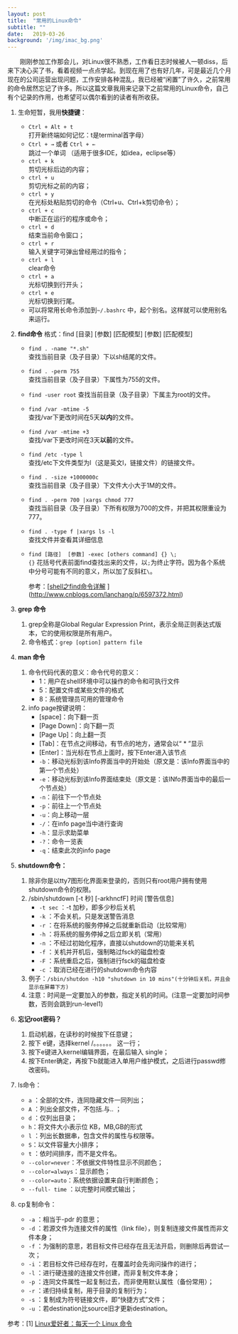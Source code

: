 ```yaml
---
layout: post
title:  "常用的Linux命令"
subtitle: ""
date:   2019-03-26
background: '/img/imac_bg.png'
---
```

&#8194;&#8194;&#8194;&#8194;刚刚参加工作那会儿，对Linux很不熟悉，工作看日志时候被人一顿diss，后来下决心买了书，看着视频一点点学起。到现在用了也有好几年，可是最近几个月现在的公司运营出现问题，工作安排各种混乱，我已经被“闲置”了许久，之前常用的命令居然忘记了许多。所以这篇文章我用来记录下之前常用的Linux命令，自己有个记录的作用，也希望可以偶尔看到的读者有所收获。

1. 生命短暂，我用**快捷键**：
    - ```Ctrl + Alt + t ```             
	打开新终端如何记忆：t是terminal首字母）
    - ```Ctrl + →``` 或者 ```Ctrl + ←```               
	跳过一个单词 （适用于很多IDE，如idea，eclipse等）
    - ```ctrl + k```               
	剪切光标后边的内容；
    - ```ctrl + u```              
	剪切光标之前的内容；
    - ```ctrl + y```             
	在光标处粘贴剪切的命令（Ctrl+u、Ctrl+k剪切命令）；
    - ```ctrl + c```             
	中断正在运行的程序或命令；
    - ```ctrl + d```            
	结束当前命令窗口；
    - ```ctrl + r```       
	输入关键字可弹出曾经用过的指令；
    - ```ctrl + l```       
	clear命令
    - ```ctrl + a```  
	光标切换到行开头；
    - ```ctrl + e```  
	光标切换到行尾。
    - 可以将常用长命令添加到```~/.bashrc``` 中，起个别名。这样就可以使用别名来运行。

2. **find命令**
格式：find [目录] [参数] [匹配模型] [参数] [匹配模型]  
    - ```find . -name "*.sh"```  
查找当前目录（及子目录）下以sh结尾的文件。
    - ```find . -perm 755```           
	查找当前目录（及子目录）下属性为755的文件。
    - ```find -user root```
    查找当前目录（及子目录）下属主为root的文件。
    - ```find /var -mtime -5```           
     查找/var下更改时间在5天**以内**的文件。
    - ```find /var -mtime +3```          
     查找/var下更改时间在3天**以前**的文件。
    - ```find /etc -type l```                
     查找/etc下文件类型为l（这是英文l，链接文件）的链接文件。
    - ```find . -size +1000000c```    
      查找当前目录（及子目录）下文件大小大于1M的文件。
    - ```find . -perm 700 |xargs chmod 777```           
      查找当前目录（及子目录）下所有权限为700的文件，并把其权限重设为777。
    - ```find . -type f |xargs ls -l```  
      查找文件并查看其详细信息
    - ```find [路径]  [参数] -exec [others command] {} \;```  
      ```{}``` 花括号代表前面find查找出来的文件，以```;```为终止字符。因为各个系统中分号可能有不同的意义，所以加了反斜杠```\```。  

		参考：[[shell之find命令详解](https://www.cnblogs.com/lanchang/p/6597372.html)
](http://www.cnblogs.com/lanchang/p/6597372.html)

3. **grep 命令**
	1. grep全称是Global Regular Expression Print，表示全局正则表达式版本，它的使用权限是所有用户。
	2. 命令格式：```grep [option] pattern file```

4. **man 命令**
	1. 命令代码代表的意义：命令代号的意义：
	    -  1：用户在shell环境中可以操作的命令和可执行文件
    	-  5：配置文件或某些文件的格式
    	-  8：系统管理员可用的管理命令
    2. info page按键说明：
   		- [space]：向下翻一页
  		- [Page Down]：向下翻一页
  		- [Page Up]：向上翻一页
  		- [Tab]：在节点之间移动，有节点的地方，通常会以“ * ”显示
  		- [Enter]：当光标在节点上面时，按下Enter进入该节点
		- ```-b```：移动光标到该Info界面当中的开始处（原文是：该Info界面当中的第一个节点处）
		- ```-e```：移动光标到该Info界面结束处（原文是：该INfo界面当中的最后一个节点处）
		- ```-n```：前往下一个节点处
		- ```-p```：前往上一个节点处
		- ```-u```：向上移动一层
		- ```-/```：在info page当中进行查询
		- ```-h```：显示求助菜单
		- ```-?```：命令一览表
		- ```-q```：结束此次的info page
5. **shutdown命令：**
	1. 除非你是以tty7图形化界面来登录的，否则只有root用户拥有使用shutdown命令的权限。
	2. /sbin/shutdown [-t 秒] [-arkhncfF] 时间 [警告信息]
		- ```-t sec``` ：-t 加秒，即多少秒后关机
  		- ```-k``` ：不会关机，只是发送警告消息
  		- ```-r``` ：在将系统的服务停掉之后就重新启动（比较常用）
  		- ```-h``` ：将系统的服务停掉之后立即关机（常用）
  		- ```-n``` ：不经过初始化程序，直接以shutdown的功能来关机
  		- ```-f``` ：关机并开机后，强制略过fsck的磁盘检查
  		- ```-F``` ：系统重启之后，强制进行fsck的磁盘检查
  		- ```-c``` ：取消已经在进行的shutdown命令内容
  	3. 例子：```/sbin/shutdon -h10 "shutdown in 10 mins"(十分钟后关机，并且会显示在屏幕下方)```
 	4. 注意：时间是一定要加入的参数，指定关机的时间。(注意一定要加时间参数，否则会跳到run-level1)
6. **忘记root密码？**
	1. 启动机器，在读秒的时候按下任意键；
  	2. 按下 e键，选择kernel /。。。。。。 这一行；
  	3. 按下e键进入kernel编辑界面，在最后输入 single；
  	4. 按下Enter确定，再按下b就能进入单用户维护模式，之后进行passwd修改密码。

9. ls命令：
	- ```a``` ：全部的文件，连同隐藏文件一同列出；
  	- ```A``` ：列出全部文件，不包括.与.. ；
  	- ```d``` ：仅列出目录；
	- ```h```：将文件大小表示位 KB，MB,GB的形式
	- ```l``` ：列出长数据串，包含文件的属性与权限等。
	- ```S```：以文件容量大小排序；
	- ```t``` ：依时间排序，而不是文件名。
 	- ```--color=never```：不依据文件特性显示不同颜色；
 	- ```--color=always```：显示颜色；
 	- ```--color=auto```：系统依据设置来自行判断颜色；
 	- ```--full- time``` ：以完整时间模式输出；

10. cp复制命令：
	- ```-a``` ：相当于-pdr 的意思；
	- ```-d``` ：若源文件为连接文件的属性（link file），则复制连接文件属性而非文件本身；
	- ```-f```  ：为强制的意思，若目标文件已经存在且无法开启，则删除后再尝试一次；
	- ```-i```  ：若目标文件已经存在时，在覆盖时会先询问操作的进行；
	- ```-l```  ：进行硬连接的连接文件创建，而非复制文件本身；
	- ```-p``` ：连同文件属性一起复制过去，而非使用默认属性（备份常用）；
	- ```-r```  ：递归持续复制，用于目录的复制行为；
	- ```-s```  ：复制成为符号链接文件，即“快捷方式”文件；
	- ```-u```  ：若destination比source旧才更新destination。


参考：[1] [Linux爱好者：每天一个 Linux 命令](https://mp.weixin.qq.com/s/G3Los9__bmhwBy-1L8glXA)
&#8194;&#8194;&#8194;&#8194;&#8194;&#8194;
